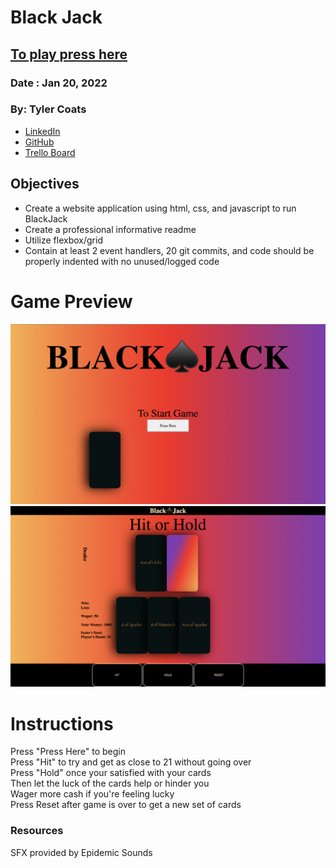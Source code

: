 # Black Jack
## [To play press here](https://blackjacktcc.surge.sh/)
### Date : Jan 20, 2022


### By: Tyler Coats
- [LinkedIn](www.linkedin.com/in/tylerccoats)
- [GitHub](https://github.com/TylersCoffeeCode)
- [Trello Board](https://trello.com/b/MoHw6lZN/project-1-blackjack)

## Objectives
  - Create a website application using html, css, and javascript to run BlackJack
  - Create a professional informative readme
  - Utilize flexbox/grid
  - Contain at least 2 event handlers, 20 git commits, and code should be properly indented with no unused/logged code

# Game Preview
![titlePage](./titlePage.png)
![gamePreview](./gameImg.png)

# Instructions
Press "Press Here" to begin 
<br>Press "Hit" to try and get as close to 21 without going over
<br>Press "Hold" once your satisfied with your cards
<br>Then let the luck of the cards help or hinder you
<br>Wager more cash if you're feeling lucky
<br>Press Reset after game is over to get a new set of cards

### Resources
SFX provided by Epidemic Sounds
